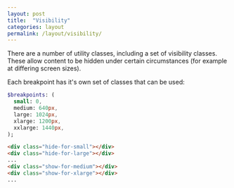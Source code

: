 ```yaml
---
layout: post
title:  "Visibility"
categories: layout
permalink: /layout/visibility/
---
```


There are a number of utility classes, including a set of visibility classes. These allow content to be hidden under certain circumstances (for example at differing screen sizes).

Each breakpoint has it's own set of classes that can be used:

```sass
$breakpoints: (
  small: 0,
  medium: 640px,
  large: 1024px,
  xlarge: 1200px,
  xxlarge: 1440px,
);
```

``` html
<div class="hide-for-small"></div>
<div class="hide-for-large"></div>
...
<div class="show-for-medium"></div>
<div class="show-for-xlarge"></div>
...
```